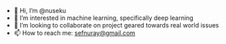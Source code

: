 - 👋 Hi, I’m @nuseku
- 👀 I’m interested in machine learning, specifically deep learning
- 💞️ I’m looking to collaborate on project geared towards real world issues
- 📫 How to reach me: sefnuray@gmail.com

